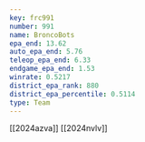 ```yaml
---
key: frc991
number: 991
name: BroncoBots
epa_end: 13.62
auto_epa_end: 5.76
teleop_epa_end: 6.33
endgame_epa_end: 1.53
winrate: 0.5217
district_epa_rank: 880
district_epa_percentile: 0.5114
type: Team
---
```

[[2024azva]]
[[2024nvlv]]
